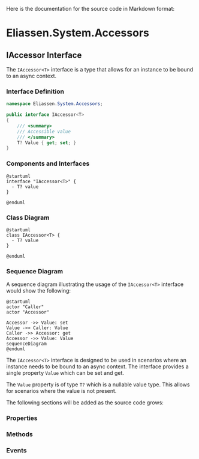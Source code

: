 Here is the documentation for the source code in Markdown format:

# Eliassen.System.Accessors

## IAccessor<T> Interface

The `IAccessor<T>` interface is a type that allows for an instance to be bound to an async context.

### Interface Definition

```csharp
namespace Eliassen.System.Accessors;

public interface IAccessor<T>
{
    /// <summary>
    /// Accessible value
    /// </summary>
    T? Value { get; set; }
}
```

### Components and Interfaces

```plantuml
@startuml
interface "IAccessor<T>" {
  - T? value
}

@enduml
```

### Class Diagram

```plantuml
@startuml
class IAccessor<T> {
  - T? value
}

@enduml
```

### Sequence Diagram

A sequence diagram illustrating the usage of the `IAccessor<T>` interface would show the following:

```plantuml
@startuml
actor "Caller"
actor "Accessor"

Accessor ->> Value: set
Value ->> Caller: Value
Caller ->> Accessor: get
Accessor ->> Value: Value
sequenceDiagram
@enduml
```

The `IAccessor<T>` interface is designed to be used in scenarios where an instance needs to be bound to an async context. The interface provides a single property `Value` which can be set and get.

The `Value` property is of type `T?` which is a nullable value type. This allows for scenarios where the value is not present.

The following sections will be added as the source code grows:

### Properties

### Methods

### Events